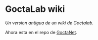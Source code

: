 # GoctaLab wiki

_Un version antigua de un wiki de Goctalab._

Ahora esta en el repo de [GoctaNet](https://github.com/goctalab/goctanet).
